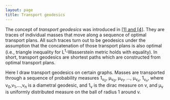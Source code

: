 ```yaml
---
layout: page
title: Transport geodesics
---
```


The concept of _transport geodesics_ was introduced in [[1] and [4]](/research.md). 
They are traces of individual masses that move along a sequence of optimal transport plans. 
All such traces turn out to be geodesics under the assumption that the concatenation of those transport plans is also optimal 
(i.e., triangle inequality for L<sup>1</sup>-Wasserstein metric holds with equality).
In short, transport geodesics are shortest paths which are constructed from optimal transport plans.

Here I draw transport geodesics on certain graphs. Masses are transported through a sequence of probability measures 1<sub>v<sub>0</sub></sub>,
&mu;<sub>v<sub>0</sub></sub>, &mu;<sub>v<sub>1</sub></sub>, ..., &mu;<sub>v<sub>n</sub></sub>, 1<sub>v<sub>n</sub></sub>, 
where v<sub>0</sub>,v<sub>1</sub>,...,v<sub>n</sub> is a diametral geodesic, and  1<sub>v</sub> is the dirac measure on v, and &mu;<sub>v</sub> is uniformly distributed measure on the ball of radius 1 around v.
